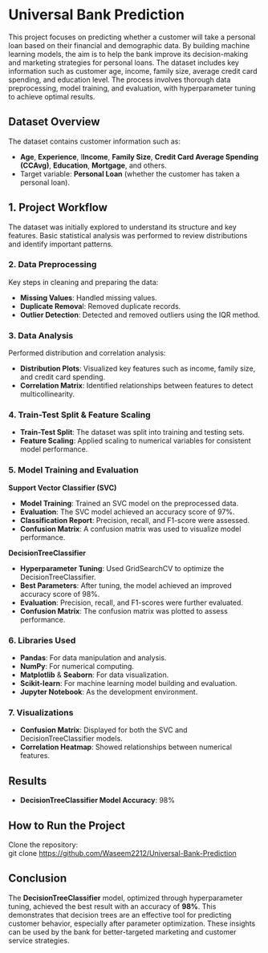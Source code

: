 # **Universal Bank Prediction**
This project focuses on predicting whether a customer will take a personal loan based on their financial and demographic data. By building machine learning models, the aim is to help the bank improve its decision-making and marketing strategies for personal loans. The dataset includes key information such as customer age, income, family size, average credit card spending, and education level. The process involves thorough data preprocessing, model training, and evaluation, with hyperparameter tuning to achieve optimal results.

## Dataset Overview
The dataset contains customer information such as:

- **Age**, **Experience**, I**Income**, **Family Size**, **Credit Card Average Spending (CCAvg)**, **Education**, **Mortgage**, and others.
- Target variable: **Personal Loan** (whether the customer has taken a personal loan).

## 1. Project Workflow
The dataset was initially explored to understand its structure and key features. Basic statistical analysis was performed to review distributions and identify important patterns.

### 2. Data Preprocessing
Key steps in cleaning and preparing the data:

- **Missing Values**: Handled missing values.
- **Duplicate Remova**l: Removed duplicate records.
- **Outlier Detection**: Detected and removed outliers using the IQR method.
### 3. Data Analysis
Performed distribution and correlation analysis:

- **Distribution Plots**: Visualized key features such as income, family size, and credit card spending.
- **Correlation Matrix**: Identified relationships between features to detect multicollinearity.
### 4. Train-Test Split & Feature Scaling
- **Train-Test Split**: The dataset was split into training and testing sets.
- **Feature Scaling**: Applied scaling to numerical variables for consistent model performance.
### 5. Model Training and Evaluation
**Support Vector Classifier (SVC)**
- **Model Training**: Trained an SVC model on the preprocessed data.
- **Evaluation**: The SVC model achieved an accuracy score of 97%.
 - **Classification Report**: Precision, recall, and F1-score were assessed.
 - **Confusion Matrix**: A confusion matrix was used to visualize model performance.

**DecisionTreeClassifier**
- **Hyperparameter Tuning**: Used GridSearchCV to optimize the DecisionTreeClassifier.
- **Best Parameters**: After tuning, the model achieved an improved accuracy score of 98%.
 - **Evaluation**: Precision, recall, and F1-scores were further evaluated.
 - **Confusion Matrix**: The confusion matrix was plotted to assess performance.
### 6. Libraries Used
- **Pandas**: For data manipulation and analysis.
- **NumPy**: For numerical computing.
- **Matplotlib** & **Seaborn**: For data visualization.
- **Scikit-learn**: For machine learning model building and evaluation.
- **Jupyter Notebook**: As the development environment.

### 7. Visualizations
- **Confusion Matrix**: Displayed for both the SVC and DecisionTreeClassifier models.
- **Correlation Heatmap**: Showed relationships between numerical features.
  
## Results
- **DecisionTreeClassifier Model Accuracy**: 98%

## How to Run the Project
Clone the repository: <br>
git clone https://github.com/Waseem2212/Universal-Bank-Prediction

## Conclusion
The **DecisionTreeClassifier** model, optimized through hyperparameter tuning, achieved the best result with an accuracy of **98%**. This demonstrates that decision trees are an effective tool for predicting customer behavior, especially after parameter optimization. These insights can be used by the bank for better-targeted marketing and customer service strategies.





